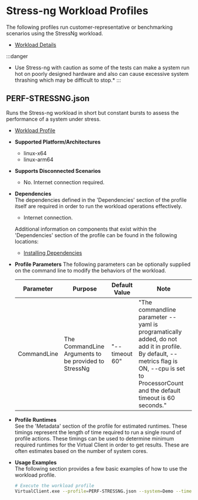 ﻿# Stress-ng Workload Profiles
The following profiles run customer-representative or benchmarking scenarios using the StressNg workload.

* [Workload Details](./stress-ng.md)  

:::danger
* Use Stress-ng with caution as some of the tests can make a system run hot on poorly designed hardware and also can cause excessive system thrashing which may be difficult to stop.*
:::

## PERF-STRESSNG.json
Runs the Stress-ng workload in short but constant bursts to assess the performance of a system under stress.

* [Workload Profile](https://github.com/microsoft/VirtualClient/blob/main/src/VirtualClient/VirtualClient.Main/profiles/PERF-STRESSNG.json) 

* **Supported Platform/Architectures**
  * linux-x64
  * linux-arm64

* **Supports Disconnected Scenarios**  
  * No. Internet connection required.

* **Dependencies**  
  The dependencies defined in the 'Dependencies' section of the profile itself are required in order to run the workload operations effectively.
  * Internet connection.

  Additional information on components that exist within the 'Dependencies' section of the profile can be found in the following locations:
  * [Installing Dependencies](https://microsoft.github.io/VirtualClient/docs/category/dependencies/)

* **Profile Parameters**
  The following parameters can be optionally supplied on the command line to modify the behaviors of the workload.

  | Parameter | Purpose | Default Value | Note |
  |-----------|---------|---------------|------|
  | CommandLine | The CommandLine Arguments to be provided to StressNg | "--timeout 60" | "The commandline parameter --yaml is programatically added, do not add it in profile. By default, --metrics flag is ON, --cpu is set to ProcessorCount and the default timeout is 60 seconds." |

* **Profile Runtimes**  
  See the 'Metadata' section of the profile for estimated runtimes. These timings represent the length of time required to run a single round of profile 
  actions. These timings can be used to determine minimum required runtimes for the Virtual Client in order to get results. These are often estimates based on the
  number of system cores. 

* **Usage Examples**  
  The following section provides a few basic examples of how to use the workload profile.

  ``` bash
  # Execute the workload profile
  VirtualClient.exe --profile=PERF-STRESSNG.json --system=Demo --timeout=1440 --packageStore="{BlobConnectionString|SAS Uri}"
  ```